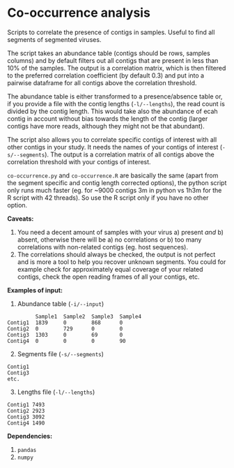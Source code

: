 # Co-occurrence analysis
Scripts to correlate the presence of contigs in samples. Useful to find all segments of segmented viruses.

The script takes an abundance table (contigs should be rows, samples columns) and by default filters out all contigs that are present in less than 10% of the samples. The output is a correlation matrix,  which is then filtered to the preferred correlation coefficient (by default 0.3) and put into a pairwise dataframe for all contigs above the correlation threshold.

The abundance table is either transformed to a presence/absence table or, if you provide a file with the contig lengths (`-l/--lengths`), the read count is divided by the contig length. This would take also the abundance of ecah contig in account without bias towards the length of the contig (larger contigs have more reads, although they might not be that abundant).

The script also allows you to correlate specific contigs of interest with all other contigs in your study. It needs the names of your contigs of interest (`-s/--segments`). The output is a correlation matrix of all contigs above the correlation threshold with your contigs of interest.

`co-occurrence.py` and `co-occurrence.R` are basically the same (apart from the segment specific and contig length corrected options), the python script only runs much faster (eg. for ~9000 contigs 3m in python vs 1h3m for the R script with 42 threads). So use the R script only if you have no other option.

**Caveats:**
1. You need a decent amount of samples with your virus a) present *and* b) absent, otherwise there will be a) no correlations or b) too many correlations with non-related contigs (eg. host sequences).
2. The correlations should always be checked, the output is not perfect and is more a tool to help you recover unknown segments. You could for example check for approximately equal coverage of your related contigs, check the open reading frames of all your contigs, etc.

**Examples of input:**
1. Abundance table (`-i/--input`)
```
         Sample1  Sample2  Sample3  Sample4
Contig1  1839     0        868      0
Contig2  0        729      0        0
Contig3  1303     0        69       0
Contig4  0        0        0        90
```

2. Segments file (`-s/--segments`)
```
Contig1 
Contig3
etc.
```

3. Lengths file (`-l/--lengths`)
```
Contig1 7493
Contig2 2923
Contig3 3092
Contig4 1490
```

**Dependencies:**
1. `pandas`
2. `numpy`
